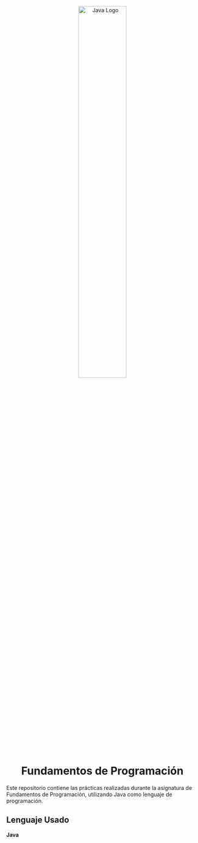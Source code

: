 
<p align="center">
  <img src="https://logos-download.com/wp-content/uploads/2016/10/Java_logo_icon.png" alt="Java Logo" width="50%">
</p>

<h1 align="center">Fundamentos de Programación</h1>
Este repositorio contiene las prácticas realizadas durante la asignatura de Fundamentos de Programación, utilizando Java como lenguaje de programación.

## Lenguaje Usado

**Java**
